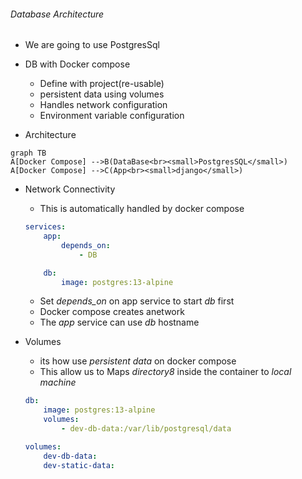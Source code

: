 ###### Database Architecture

-   We are going to use PostgresSql

*   DB with Docker compose

    -   Define with project(re-usable)
    -   persistent data using volumes
    -   Handles network configuration
    -   Environment variable configuration

-   Architecture

```mermaid
graph TB
A[Docker Compose] -->B(DataBase<br><small>PostgresSQL</small>)
A[Docker Compose] -->C(App<br><small>django</small>)

```

-   Network Connectivity

    -   This is automatically handled by docker compose

    ```yml
    services:
        app:
            depends_on:
                - DB

        db:
            image: postgres:13-alpine
    ```

    -   Set _depends_on_ on app service to start _db_ first
    -   Docker compose creates anetwork
    -   The _app_ service can use _db_ hostname

*   Volumes

    -   its how use _persistent data_ on docker compose
    -   This allow us to Maps _directory8_ inside the container to _local machine_

    ```yml
    db:
        image: postgres:13-alpine
        volumes:
            - dev-db-data:/var/lib/postgresql/data

    volumes:
        dev-db-data:
        dev-static-data:
    ```
